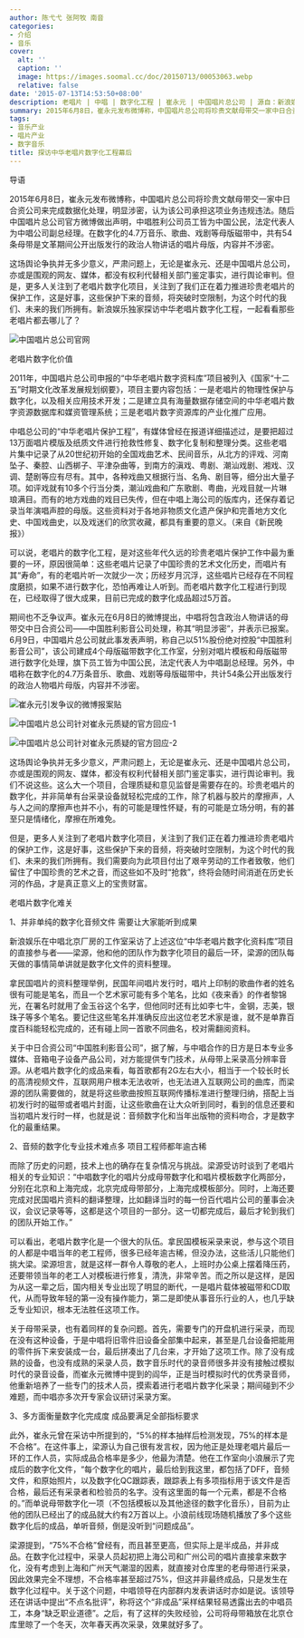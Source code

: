 ```yaml
---
author: 陈弋弋 张阿牧 南音
categories:
- 介绍
- 音乐
cover:
  alt: ''
  caption: ''
  image: https://images.soomal.cc/doc/20150713/00053063.webp
  relative: false
date: '2015-07-13T14:53:50+08:00'
description: 老唱片 | 中唱 | 数字化工程 | 崔永元 | 中国唱片总公司 | 源自：新浪娱乐 | 版权：转载 |  平均/总评分：09.80/49
summary: 2015年6月8日，崔永元发布微博称，中国唱片总公司将珍贵文献母带交一家中日合资公司来完成数据化处理，明显涉密，认为该公司承担这项业务违规违法。随后中国唱片总公司官方微博做出声明，中唱胜利公司员工皆为中国公民，法定代表人为中唱公司副总经理……
tags:
- 音乐产业
- 唱片产业
- 数字音乐
title: 探访中华老唱片数字化工程幕后
---
```


导语

2015年6月8日，崔永元发布微博称，中国唱片总公司将珍贵文献母带交一家中日合资公司来完成数据化处理，明显涉密，认为该公司承担这项业务违规违法。随后中国唱片总公司官方微博做出声明，中唱胜利公司员工皆为中国公民，法定代表人为中唱公司副总经理。在数字化的4.7万音乐、歌曲、戏剧等母版磁带中，共有54条母带是文革期间公开出版发行的政治人物讲话的唱片母版，内容并不涉密。

这场舆论争执并无多少意义，严肃问题上，无论是崔永元、还是中国唱片总公司，亦或是围观的网友、媒体，都没有权利代替相关部门鉴定事实，进行舆论审判。但是，更多人关注到了老唱片数字化项目，关注到了我们正在着力推进珍贵老唱片的保护工作，这是好事，这些保护下来的音频，将突破时空限制，为这个时代的我们、未来的我们所拥有。新浪娱乐独家探访中华老唱片数字化工程，一起看看那些老唱片都去哪儿了？

![中国唱片总公司官网](https://images.soomal.cc/doc/20150713/00053063.webp)





老唱片数字化价值

2011年，中国唱片总公司申报的“中华老唱片数字资料库”项目被列入《国家“十二五”时期文化改革发展规划纲要》，项目主要内容包括：一是老唱片的物理性保护与数字化，以及相关应用技术开发；二是建立具有海量数据存储空间的中华老唱片数字资源数据库和媒资管理系统；三是老唱片数字资源库的产业化推广应用。

中唱总公司的“中华老唱片保护工程”，有媒体曾经在报道详细描述过，是要把超过13万面唱片模版及纸质文件进行抢救性修复、数字化复制和整理分类。这些老唱片集中记录了从20世纪初开始的全国戏曲艺术、民间音乐，从北方的评戏、河南坠子、秦腔、山西梆子、平津杂曲等，到南方的滇戏、粤剧、潮汕戏剧、湘戏、汉调、楚剧等应有尽有。其中，各种戏曲又根据行当、名角、剧目等，细分出大量子项。如评戏就有10多个行当分类，潮汕戏曲和广东歌剧、粤曲，光戏目就一片琳琅满目。而有的地方戏曲的戏目已失传，但在中唱上海公司的版库内，还保存着记录当年演唱声腔的母版。这些资料对于各地非物质文化遗产保护和完善地方文化史、中国戏曲史，以及戏迷们的欣赏收藏，都具有重要的意义。（来自《新民晚报》）

可以说，老唱片的数字化工程，是对这些年代久远的珍贵老唱片保护工作中最为重要的一环，原因很简单：这些老唱片记录了中国珍贵的艺术文化历史，而唱片有其“寿命”，有的老唱片听一次就少一次；历经岁月沉浮，这些唱片已经存在不同程度磨损，如果不进行数字化，恐怕再难让人听到。而老唱片数字化工程进行到现在，已经取得了很大成果，目前已完成的数字化成品超过5万首。

期间也不乏争议声。崔永元在6月8日的微博提出，中唱将包含政治人物讲话的母带交中日合资公司――中国胜利影音公司处理，称其“明显涉密”，并表示已报案。6月9日，中国唱片总公司就此事发表声明，称自己以51%股份绝对控股“中国胜利影音公司”，该公司建成4个母版磁带数字化工作室，分别对唱片模板和母版磁带进行数字化处理，旗下员工皆为中国公民，法定代表人为中唱副总经理。另外，中唱称在数字化的4.7万条音乐、歌曲、戏剧等母版磁带中，共计54条公开出版发行的政治人物唱片母版，内容并不涉密。

![崔永元引发争议的微博报案贴](https://images.soomal.cc/doc/20150713/00053064.webp)




![中国唱片总公司针对崔永元质疑的官方回应-1](https://images.soomal.cc/doc/20150713/00053065_01.webp)




![中国唱片总公司针对崔永元质疑的官方回应-2](https://images.soomal.cc/doc/20150713/00053066_01.webp)





这场舆论争执并无多少意义，严肃问题上，无论是崔永元、还是中国唱片总公司，亦或是围观的网友、媒体，都没有权利代替相关部门鉴定事实，进行舆论审判。我们不说这些。这么大一个项目，合理质疑和意见监督是需要存在的。珍贵老唱片的数字化，并非简单有台采录设备就轻松完成的工作，除了机器与胶片的摩擦声，人与人之间的摩擦声也并不小，有的可能是理性怀疑，有的可能是立场分明，有的甚至只是情绪化，摩擦在所难免。

但是，更多人关注到了老唱片数字化项目，关注到了我们正在着力推进珍贵老唱片的保护工作，这是好事，这些保护下来的音频，将突破时空限制，为这个时代的我们、未来的我们所拥有。我们需要向为此项目付出了艰辛劳动的工作者致敬，他们留住了中国珍贵的艺术之音，而这些如不及时“抢救”，终将会随时间消逝在历史长河的作品，才是真正意义上的宝贵财富。

老唱片数字化难关

1、并非单纯的数字化音频文件 需要让大家能听到成果

新浪娱乐在中唱北京厂房的工作室采访了上述这位“中华老唱片数字化资料库”项目的直接参与者――梁源，他和他的团队作为数字化项目的最后一环，梁源的团队每天做的事情简单讲就是数字化文件的资料整理。

拿民国唱片的资料整理举例，民国年间唱片发行时，唱片上印制的歌曲作者的姓名很有可能是笔名，而且一个艺术家可能有多个笔名，比如《夜来香》的作者黎锦光，在署名时就用了金玉谷这个名字，但他同时还有比如李七牛，金钢，志美，银珠子等多个笔名。要记住这些笔名并准确反应出这位老艺术家是谁，就不是单靠百度百科能轻松完成的，还有碰上同一首歌不同曲名，校对需翻阅资料。

关于中日合资公司“中国胜利影音公司”，据了解，与中唱合作的日方是日本专业多媒体、音箱电子设备产品公司，对方能提供专门技术，从母带上采录高分辨率音源。从老唱片数字化的成品来看，每首歌都有2G左右大小，相当于一个较长时长的高清视频文件，互联网用户根本无法收听，也无法进入互联网公司的曲库，而梁源的团队需要做的，就是将这些歌曲按照互联网传播标准进行整理归纳，搭配上当初发行时的磁带或者唱片封面，让这些歌曲在让大众听到同时，看到的信息还要和当初唱片发行时一样，也就是说：音频数字化和当年出版物的资料吻合，才是数字化的最重结果。

2、音频的数字化专业技术难点多 项目工程师都年逾古稀

而除了历史的问题，技术上也的确存在复杂情况与挑战。梁源受访时谈到了老唱片相关的专业知识：“中唱数字化的唱片分成母带数字化和唱片模板数字化两部分，分别在北京和上海完成，北京完成母带部分，上海完成模板部分。同时，上海还要完成对民国唱片资料的翻译整理，比如翻译当时的每一份百代唱片公司的董事会决议，会议记录等等，这都是这个项目的一部分。这一切都完成后，最后才轮到我们的团队开始工作。”

可以看出，老唱片数字化是一个很大的队伍。拿民国模板采录来说，参与这个项目的人都是中唱当年的老工程师，很多已经年逾古稀，但没办法，这些活儿只能他们挑大梁。梁源坦言，就是这样一群令人尊敬的老人，上班时办公桌上摆着降压药，还要带领当年的老工人对模板进行修复，清洗，非常辛苦。而之所以是这样，是因为从这一辈之后，国内相关专业出现了明显的断代，一是唱片载体被磁带和CD取代，从而导致年轻的第一没有操作能力，第二是即使从事音乐行业的人，也几乎缺乏专业知识，根本无法胜任这项工作。

关于母带采录，也有着同样的复杂问题。首先，需要专门的开盘机进行采录，而现在没有这种设备，于是中唱将旧零件旧设备全部集中起来，甚至是几台设备把能用的零件拆下来安装成一台，最后拼凑出了几台来，才开始了这项工作。除了没有成熟的设备，也没有成熟的采录人员，数字音乐时代的录音师很多并没有接触过模拟时代的录音设备，而崔永元微博中提到的阎华，正是当时模拟时代的优秀录音师，他重新培养了一些专门的技术人员，摸索着进行老唱片数字化采录；期间碰到不少难题，而中唱亦多次开专家会议研讨采录方案。

3、多方面衡量数字化完成度 成品要满足全部指标要求

此外，崔永元曾在采访中所提到的，“5%的样本抽样后检测发现，75%的样本是不合格”。在这件事上，梁源认为自己很有发言权，因为他正是处理老唱片最后一环的工作人员，实际成品合格率是多少，他最为清楚。他在工作室向小浪展示了完成后的数字化文件，“每个数字化的唱片，最后给到我这里，都包括了DFF，音频文件，和原始照片，以及数字化QC跟踪表，跟踪表上有多项指标用于该文件是否合格，最后还有采录者和检验员的名字。没有这里面的每一个元素，都是不合格的。”而单说母带数字化一项（不包括模板以及其他途径的数字化音乐），目前为止他的团队已经出了的成品就大约有2万首以上。小浪前线现场随机播放了多个这些数字化后的成品，单听音频，倒是没听到“问题成品”。

梁源提到，“75%不合格”曾经有，而且甚至更高，但实际上是半成品，并非成品。在数字化过程中，采录人员起初把上海公司和广州公司的唱片直接拿来数字化，没有考虑到上海和广州天气潮湿的因素，就直接对仓库里的老母带进行采录，因此效果完全不理想，不合格率甚至超过75%，但这并非最终成品，只是发生在数字化过程中。关于这个问题，中唱领导在内部群内发表讲话时亦如是说。该领导还在讲话中提出“不点名批评”，称将这个“非成品”采样结果轻易透露出去的中唱员工，本身“缺乏职业道德”。之后，有了这样的失败经验，公司将母带箱放在北京仓库里晾了一个冬天，次年春天再次采录，效果就好多了。